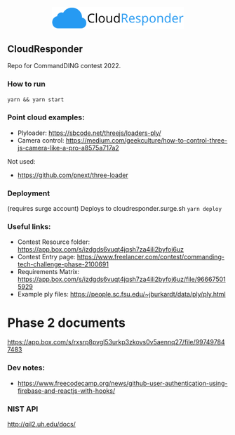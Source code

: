 <p align='center'>
	<img src="./img/logo.png" width=300 />
</p>


CloudResponder
---

Repo for CommandDING contest 2022.

### How to run
`yarn && yarn start`


### Point cloud examples:

* Plyloader: https://sbcode.net/threejs/loaders-ply/
* Camera control: https://medium.com/geekculture/how-to-control-three-js-camera-like-a-pro-a8575a717a2

Not used:
* https://github.com/pnext/three-loader

### Deployment
(requires surge account)
Deploys to cloudresponder.surge.sh
`yarn deploy`


### Useful links:
* Contest Resource folder: https://app.box.com/s/izdgds6vuqt4jqsh7za4ili2byfoj6uz
* Contest Entry page: https://www.freelancer.com/contest/commanding-tech-challenge-phase-2100691
* Requirements Matrix: https://app.box.com/s/izdgds6vuqt4jqsh7za4ili2byfoj6uz/file/966675015929
* Example ply files: https://people.sc.fsu.edu/~jburkardt/data/ply/ply.html

# Phase 2 documents
https://app.box.com/s/rxsrp8pvgl53urkp3zkovs0v5aennq27/file/997497847483

### Dev notes:
* https://www.freecodecamp.org/news/github-user-authentication-using-firebase-and-reactjs-with-hooks/


### NIST API
http://qil2.uh.edu/docs/